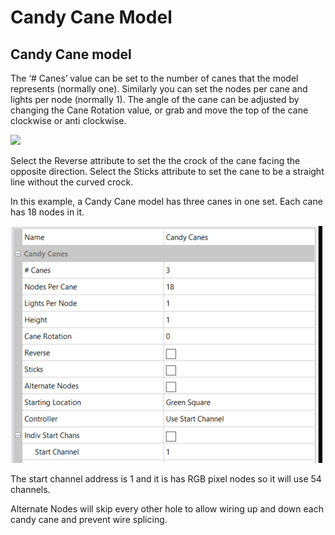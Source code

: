 # Candy Cane Model

## **Candy Cane model**

The ‘# Canes’ value can be set to the number of canes that the model represents (normally one).  Similarly you can set the nodes per cane and lights per node (normally 1). The angle of the cane can be adjusted by changing the Cane Rotation value, or grab and move the top of the cane clockwise or anti clockwise.

![](https://lh3.googleusercontent.com/mxfVCN-iHZ\_SPs23An5MX5ToeAZiXXoNJq5CahBALRLfqlGWVHBPsJp\_rsJ-n2wn7W9K8Kw3ow13arOziNkwgavc3uM3m\_M2mUYp2hl1RlhbXDKaTxuNb91qMZXunIYiwfHtlwc0)

Select the Reverse attribute to set the the crock of the cane facing the opposite direction.  Select the Sticks attribute to set the cane to be a straight line without the curved crock.

In this example, a Candy Cane model has three canes in one set. Each cane has 18 nodes in it.

![](../../../.gitbook/assets/image.png)

The start channel address is 1 and it is has  RGB pixel nodes so it will use 54 channels.

Alternate Nodes will skip every other hole to allow wiring up and down each candy cane and prevent wire splicing.
